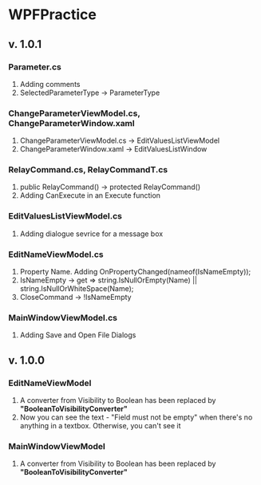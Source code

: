 # WPFPractice
## v. 1.0.1
### Parameter.cs
1. Adding comments
2. SelectedParameterType → ParameterType
### ChangeParameterViewModel.cs, ChangeParameterWindow.xaml
1. ChangeParameterViewModel.cs → EditValuesListViewModel
2. ChangeParameterWindow.xaml → EditValuesListWindow
### RelayCommand.cs, RelayCommandT.cs
1. public RelayCommand() → protected RelayCommand()
2. Adding CanExecute in an Execute function
### EditValuesListViewModel.cs
1. Adding dialogue sevrice for a message box
### EditNameViewModel.cs
1. Property Name. Adding OnPropertyChanged(nameof(IsNameEmpty));
2. IsNameEmpty →  get => string.IsNullOrEmpty(Name) || string.IsNullOrWhiteSpace(Name);
3. CloseCommand → !IsNameEmpty
### MainWindowViewModel.cs
1. Adding Save and Open File Dialogs

## v. 1.0.0
### EditNameViewModel
1. A converter from Visibility to Boolean has been replaced by **"BooleanToVisibilityConverter"**
2. Now you can see the text - "Field must not be empty" when there's no anything in a textbox. Otherwise, you can't see it
### MainWindowViewModel
1. A converter from Visibility to Boolean has been replaced by **"BooleanToVisibilityConverter"**


